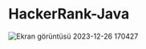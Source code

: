 # HackerRank-Java

![Ekran görüntüsü 2023-12-26 170427](https://github.com/nihatctnn/hacker-rank-java/assets/96945187/8a7bc94b-ba07-48c2-902a-d990b770c04c)
